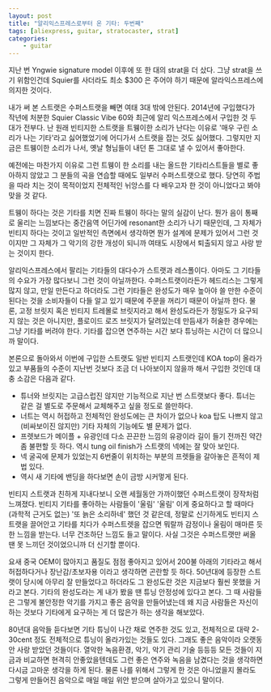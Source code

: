 ```yaml
---
layout: post
title: "알리익스프레스로부터 온 기타: 두번째"
tags: [aliexpress, guitar, stratocaster, strat]
categories:
    - guitar
---
```


지난 번 Yngwie signature model 이후에 또 한 대의 strat을 더 샀다. 그냥 strat을 쓰기 위함인건데 Squier를 사더라도 최소 $300 은 주어야 하기 때문에 알라익스프레스에 의지한 것이다.

내가 써 본 스트랫은 수퍼스트랫을 빼면 여태 3대 밖에 안된다. 2014년에 구입했다가 작년에 처분한 Squier Classic Vibe 60와 최근에 알리 익스프레스에서 구입한 것 두 대가 전부다. 난 원래 빈티지한 스트랫을 트웽이한 소리가 난다는 이유로 '매우 구린 소리가 나는 기타'라고 싫어했었기에 어디가서 스트랫을 잡는 것도 싫어했다. 그렇지만 지금은 트웽이한 소리가 나서, 옛날 형님들이 내던 톤 그대로 낼 수 있어서 좋아한다. 

예전에는 마찬가지 이유로 그런 트웽이 한 소리를 내는 올드한 기타리스트들을 별로 좋아하지 않았고 그 분들의 곡을 연습할 때에도 일부러 수퍼스트랫으로 했다. 당연히 주법을 따라 치는 것이 목적이었지 전체적인 뉘앙스를 다 배우고자 한 것이 아니었다고 봐야 맞을 것 같다. 

트웽이 하다는 것은 기타를 치면 진짜 트웽이 하다는 말의 실감이 난다. 뭔가 음이 통째로 울리는 느낌보다는 중간음역 어딘가에 resonant한 소리가 나기 때문인데, 그 자체가 빈티지 하다는 것이고 일반적인 측면에서 생각하면 뭔가 설계에 문제가 있어서 그런 것이지만 그 자체가 그 악기의 강한 개성이 되니까 여태도 시장에서 퇴출되지 않고 사랑 받는 것이지 한다.

알리익스프레스에서 팔리는 기타들의 대다수가 스트랫과 레스폴이다. 아마도 그 기타들의 수요가 가장 많다보니 그런 것이 아닐까한다. 수퍼스트랫이라든가 헤드리스는 그렇게 많지 않고, 만일 만든다고 하더라도 그런 기타들은 완성도가 매우 높아야 쓸 만한 수준이 된다는 것을 소비자들이 다들 알고 있기 때문에 주문을 꺼리기 때문이 아닐까 한다. 물론, 고정 브릿지 혹은 빈티지 트레몰로 브릿지라고 해서 완성도라든가 정밀도가 요구되지 않는 것은 아니지만, 플로이드 로즈 브릿지가 달려있는데 만듬새가 허술한 경우에는 그냥 기타를 버려야 한다. 기타를 잡으면 연주하는 시간 보다 튜닝하는 시간이 더 많으니까 말이다.

본론으로 돌아와서 이번에 구입한 스트랫도 일반 빈티지 스트랫인데 KOA top이 올라가있고 부품들의 수준이 지난번 것보다 조금 더 나아보이지 않을까 해서 구입한 것인데 대충 소감은 다음과 같다.

- 튜너와 브릿지는 고급스럽진 않지만 기능적으로 지난 번 스트랫보다 좋다. 튜너는 같은 걸 별도로 주문해서 교체해주고 싶을 정도로 쓸만하다.
- 너트는 역시 허접하고 전체적인 완성도에는 큰 차이가 없으나 koa 탑도 나쁘지 않고 (비싸보이진 않지만) 기타 자체의 기능에도 별 문제가 없다.
- 프렛보드가 메이플 + 유광인데 다소 끈끈한 느낌의 유광이라 길이 들기 전까진 약간 좀 불편할 듯 하다. 역시 tung oil finish가 스트랫의 넥에는 잘 맞아 보인다.
- 넥 굴곡에 문제가 있었는지 6번줄이 위치하는 부분의 프렛들을 갈아놓은 흔적이 제법 있다.
- 역시 새 기타에 밴딩을 하다보면 손이 금방 시커멓게 된다. 

빈티지 스트랫과 친하게 지내다보니 오랜 세월동안 가까이했던 수퍼스트랫이 장작처럼 느껴졌다. 빈티지 기타를 좋아하는 사람들이 '울림' '울림' 이게 중요하다고 할 때마다 (과학적 근거도 없는) '또 늙은 소리하네' 했던 것 같은데, 정말로 신기하게도 빈티지 스트랫을 끌어안고 기타를 치다가 수퍼스트렛을 잡으면 뭐랄까 감정이나 울림이 매마른 듯한 느낌을 받는다. 너무 건조하단 느낌도 들고 말이다. 사실 그것은 수퍼스트랫만 써올 땐 못 느끼던 것이었으니까 더 신기할 뿐이다. 

요새 중국 OEM이 많아지고 품질도 점점 좋아지고 있어서 200불 아래의 기타라고 해서 허접하다거나 장난감/초보자용 이라고 생각하면 곤란할 듯 하다. 50년대에 등장한 스트랫이 당시에 아무리 잘 만들었다고 하더라도 그 완성도란 것은 지금보다 훨씬 못했을 거라고 본다. 기타의 완성도라는 게 내가 봤을 땐 튜닝 안정성에 있다고 본다. 그 때 사람들은 그렇게 불안정한 악기를 가지고 좋은 음악을 만들어냈는데 왜 지금 사람들은 자신이 하는 것보다 기타에게 요구하는 게 더 많은가 하는 생각을 해보았다. 

80년대 음악들 듣다보면 기타 튜닝이 나간 채로 연주한 것도 있고, 전체적으로 대략 2-30cent 정도 전체적으로 튜닝이 올라가있는 것들도 있다. 그래도 좋은 음악이라 오랫동안 사랑 받았던 것들이다. 열악한 녹음환경, 악기, 악기 관리 기술 등등등 모든 것들이 지금과 비교하면 현격히 안좋았을텐데도 그런 좋은 연주와 녹음을 남겼다는 것을 생각하면 다시금 고마운 생각을 하게 된다. 물론 나를 위해서 그렇게 한 것은 아니었을지 몰라도 그렇게 만들어진 음악으로 매일 매일 위안 받으며 살아가고 있으니 말이다. 

